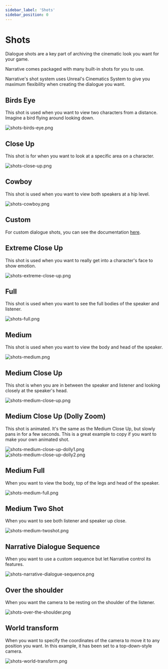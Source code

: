 ```yaml
---
sidebar_label: 'Shots'
sidebar_position: 0
---
```


# Shots

Dialogue shots are a key part of archiving the cinematic look you want for your game. 

Narrative comes packaged with many built-in shots for you to use. 

Narrative's shot system uses Unreal's Cinematics System to give you maximum flexibility when creating the dialogue you want.

## Birds Eye

This shot is used when you want to view two characters from a distance. Imagine a bird flying around looking down.

![shots-birds-eye.png](/img/dialogue/shots/shots-birds-eye.png)

## Close Up

This shot is for when you want to look at a specific area on a character.

![shots-close-up.png](/img/dialogue/shots/shots-close-up.png)

## Cowboy

This shot is used when you want to view both speakers at a hip level.

![shots-cowboy.png](/img/dialogue/shots/shots-cowboy.png)

## Custom

For custom dialogue shots, you can see the documentation [here](./custom-dialogue-shots.md).

## Extreme Close Up

This shot is used when you want to really get into a character's face to show emotion.

![shots-extreme-close-up.png](/img/dialogue/shots/shots-extreme-close-up.png)

## Full

This shot is used when you want to see the full bodies of the speaker and listener.

![shots-full.png](/img/dialogue/shots/shots-full.png)

## Medium

This shot is used when you want to view the body and head of the speaker.

![shots-medium.png](/img/dialogue/shots/shots-medium.png)

## Medium Close Up

This shot is when you are in between the speaker and listener and looking closely at the speaker's head.

![shots-medium-close-up.png](/img/dialogue/shots/shots-medium-close-up.png)

## Medium Close Up (Dolly Zoom)

This shot is animated. It's the same as the Medium Close Up, but slowly pans in for a few seconds. This is a great example to copy if you want to make your own animated shot.

![shots-medium-close-up-dolly1.png](/img/dialogue/shots/shots-medium-close-up-dolly1.png)
![shots-medium-close-up-dolly2.png](/img/dialogue/shots/shots-medium-close-up-dolly2.png)

## Medium Full

When you want to view the body, top of the legs and head of the speaker.

![shots-medium-full.png](/img/dialogue/shots/shots-medium-full.png)


## Medium Two Shot

When you want to see both listener and speaker up close.

![shots-medium-twoshot.png](/img/dialogue/shots/shots-medium-twoshot.png)

## Narrative Dialogue Sequence

When you want to use a custom sequence but let Narrative control its features.

![shots-narrative-dialogue-sequence.png](/img/dialogue/shots/shots-narrative-dialogue-sequence.png)

## Over the shoulder

When you want the camera to be resting on the shoulder of the listener.

![shots-over-the-shoulder.png](/img/dialogue/shots/shots-over-the-shoulder.png)

## World transform

When you want to specify the coordinates of the camera to move it to any position you want. In this example, it has been set to a top-down-style camera.

![shots-world-transform.png](/img/dialogue/shots/shots-world-transform.png)